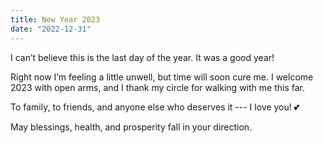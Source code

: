 ```yaml
---
title: New Year 2023
date: "2022-12-31"
---
```


I can’t believe this is the last day of the year. It was  a good year!

Right now I’m feeling a little unwell, but time will soon cure me. I welcome 2023 with open arms, and I thank my circle for walking with me this far.

To family, to friends, and anyone else who deserves it --- I love you! 💕

May blessings, health, and prosperity fall in your direction. 
